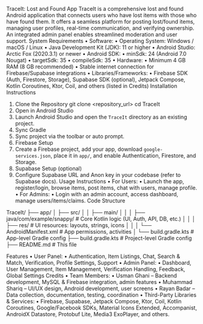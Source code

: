 TraceIt: Lost and Found App
TraceIt is a comprehensive lost and found Android application that connects users who have lost items with those who have found them. It offers a seamless platform for posting lost/found items, managing user profiles, real-time communication, and verifying ownership. An integrated admin panel enables streamlined moderation and user support.
System Requirements
•	Software:
•	Operating System: Windows / macOS / Linux
•	Java Development Kit (JDK): 11 or higher
•	Android Studio: Arctic Fox (2020.3.1) or newer
•	Android SDK:
•	minSdk: 24 (Android 7.0 Nougat)
•	targetSdk: 35
•	compileSdk: 35
•	Hardware:
•	Minimum 4 GB RAM (8 GB recommended)
•	Stable internet connection for Firebase/Supabase integrations
•	Libraries/Frameworks:
•	Firebase SDK (Auth, Firestore, Storage), Supabase SDK (optional), Jetpack Compose, Kotlin Coroutines, Ktor, Coil, and others (listed in Credits)
Installation Instructions
1. Clone the Repository
git clone <repository_url>
cd TraceIt
2. Open in Android Studio
1.	Launch Android Studio and open the `TraceIt` directory as an existing project.
3. Sync Gradle
2.	Sync project via the toolbar or auto prompt.
4. Firebase Setup
3.	Create a Firebase project, add your app, download `google-services.json`, place it in `app/`, and enable Authentication, Firestore, and Storage.
5. Supabase Setup (optional)
4.	Configure Supabase URL and Anon key in your codebase (refer to Supabase docs).
Usage Instructions
•	For Users:
•	Launch the app, register/login, browse items, post items, chat with users, manage profile.
•	For Admins:
•	Login with an admin account, access dashboard, manage users/items/claims.
Code Structure

TraceIt/
├── app/
│   ├── src/
│   │   ├── main/
│   │   │   ├── java/com/example/snappy/         # Core Kotlin logic (UI, Auth, API, DB, etc.)
│   │   │   ├── res/                             # UI resources: layouts, strings, icons
│   │   │   └── AndroidManifest.xml              # App permissions, activities
│   └── build.gradle.kts                         # App-level Gradle config
├── build.gradle.kts                             # Project-level Gradle config
├── README.md                                     # This file

Features
•	User Panel:
•	Authentication, Item Listings, Chat, Search & Match, Verification, Profile Settings, Support
•	Admin Panel:
•	Dashboard, User Management, Item Management, Verification Handling, Feedback, Global Settings
Credits
•	Team Members:
•	Usman Ghani – Backend development, MySQL & Firebase integration, admin features
•	Muhammad Shariq – UI/UX design, Android development, user screens
•	Rayan Badar – Data collection, documentation, testing, coordination
•	Third-Party Libraries & Services:
•	Firebase, Supabase, Jetpack Compose, Ktor, Coil, Kotlin Coroutines, Google/Facebook SDKs, Material Icons Extended, Accompanist, AndroidX Datastore, Protobuf Lite, Media3 ExoPlayer, and others.
